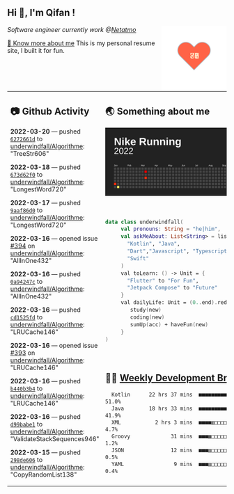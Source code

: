 <h2> Hi 👋, I'm Qifan ! </h2>
<a href="https://github.com/underwindfall/iBeats"><img align="right" width="150px" src="https://raw.githubusercontent.com/underwindfall/iBeats/main/files/heart.svg"/></a>
<p><em>Software engineer currently work @<a href="https://www.netatmo.com">Netatmo</a></em></p>
<p><a href="https://qifanyang.com/resume" target="_blank"> 🔭 Know more about me</a> This is my personal resume site, I built it for fun.</p>
<table><tr><td valign="top" rowspan="2">

 ## 📷 Github Activity
 <!-- githubActivity starts -->
  **2022-03-20** — pushed [`6272661d`](https://github.com/underwindfall/Algorithme/commit/6272661db8836c0325e4dfffe2f6f239106b3c2f) to [underwindfall/Algorithme](https://api.github.com/repos/underwindfall/Algorithme): "TreeStr606"

  **2022-03-18** — pushed [`673d62f0`](https://github.com/underwindfall/Algorithme/commit/673d62f071f61860e8e19eba1db17b95928e4e65) to [underwindfall/Algorithme](https://api.github.com/repos/underwindfall/Algorithme): "LongestWord720"

  **2022-03-17** — pushed [`9aaf86d0`](https://github.com/underwindfall/Algorithme/commit/9aaf86d0b96feefef7069034d488f389e9bc517d) to [underwindfall/Algorithme](https://api.github.com/repos/underwindfall/Algorithme): "LongestWord720"

  **2022-03-16** — opened issue [#394](https://api.github.com/repos/underwindfall/Algorithme/issues/394) on [underwindfall/Algorithme](https://api.github.com/repos/underwindfall/Algorithme): "AllInOne432"

  **2022-03-16** — pushed [`0a94247c`](https://github.com/underwindfall/Algorithme/commit/0a94247c3ff4d4417f471c1e5145f3e5154d766e) to [underwindfall/Algorithme](https://api.github.com/repos/underwindfall/Algorithme): "AllInOne432"

  **2022-03-16** — pushed [`cd1525fd`](https://github.com/underwindfall/Algorithme/commit/cd1525fd5b0cad4b34b1ca3b3cdf6030d3fd6882) to [underwindfall/Algorithme](https://api.github.com/repos/underwindfall/Algorithme): "LRUCache146"

  **2022-03-16** — opened issue [#393](https://api.github.com/repos/underwindfall/Algorithme/issues/393) on [underwindfall/Algorithme](https://api.github.com/repos/underwindfall/Algorithme): "LRUCache146"

  **2022-03-16** — pushed [`b440b3b4`](https://github.com/underwindfall/Algorithme/commit/b440b3b47ecd631d12ba22649514b3faf4d7f72f) to [underwindfall/Algorithme](https://api.github.com/repos/underwindfall/Algorithme): "LRUCache146"

  **2022-03-16** — pushed [`d99babe1`](https://github.com/underwindfall/Algorithme/commit/d99babe1f245d010f1cfc4c3ed494d9c6b07e0b6) to [underwindfall/Algorithme](https://api.github.com/repos/underwindfall/Algorithme): "ValidateStackSequences946"

  **2022-03-15** — pushed [`298de606`](https://github.com/underwindfall/Algorithme/commit/298de6062e1d5487dafe179fd7f6fd5d73e25929) to [underwindfall/Algorithme](https://api.github.com/repos/underwindfall/Algorithme): "CopyRandomList138"
 <!-- githubActivity ends -->
 </td><td valign="top">

 ## 🌏 Something about me
 <!-- profile starts -->
 <a href="https://github.com/underwindfall" width="100%">
   <img src="https://github.com/underwindfall/GitHubPoster/blob/main/examples/nike.svg"/>
 </a>
 <br/>
 <br/>
 <br/>

 ```kotlin
 data class underwindfall(
      val pronouns: String = "he|him",
      val askMeAbout: List<String> = listOf(
        "Kotlin", "Java",
        "Dart","Javascript", "Typescript",
        "Swift"
      )
      val toLearn: () -> Unit = {
        "Flutter" to "For Fun",
        "Jetpack Compose" to "Future"
      }
      val dailyLife: Unit = (0..end).reduce { acc, new ->
         study(new)
         coding(new)
         sumUp(acc) + haveFun(new)
      }
 )
 ```
 <!-- profile ends -->
 </td></tr><tr><td valign="top">

 ## 🏊‍♂️ <a href="https://gist.github.com/underwindfall/377ee88ba1fabd1e93516e48ca9c61eb" target="_blank">Weekly Development Breakdown</a>
  <!-- codeTime starts -->
  ```text
    Kotlin      22 hrs 37 mins  ■■■■■■■■■■■■■■■▦□□□□□□□□  51.0%
    Java        18 hrs 33 mins  ■■■■■■■■■■■■■▥□□□□□□□□□□  41.9%
    XML           2 hrs 3 mins  ■■■■▥□□□□□□□□□□□□□□□□□□□   4.7%
    Groovy             31 mins  ■■■▦□□□□□□□□□□□□□□□□□□□□   1.2%
    JSON               12 mins  ■■■▥□□□□□□□□□□□□□□□□□□□□   0.5%
    YAML                9 mins  ■■■▥□□□□□□□□□□□□□□□□□□□□   0.4%
  ```
  <!-- codeTime starts -->
  </td></tr></table>